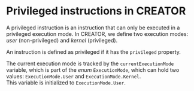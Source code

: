 # Privileged instructions in CREATOR
A privileged instruction is an instruction that can only be executed in a privileged execution mode. In CREATOR, we define two execution modes: _user_ (non-privileged) and _kernel_ (privileged).

An instruction is defined as privileged if it has the `privileged` property.

The current execution mode is tracked by the `currentExecutionMode` variable, which is part of the _enum_ `ExecutionMode`, which can hold two values: `ExecutionMode.User` and `ExecutionMode.Kernel`.  
This variable is initialized to `ExecutionMode.User`.